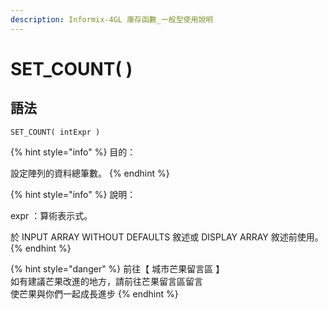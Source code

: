 ```yaml
---
description: Informix-4GL 庫存函數_一般型使用說明
---
```


# SET_COUNT( )

## 語法

```
SET_COUNT( intExpr )
```

{% hint style="info" %}
目的：

設定陣列的資料總筆數。
{% endhint %}

{% hint style="info" %}
說明：

expr ：算術表示式。

於 INPUT ARRAY WITHOUT DEFAULTS 敘述或 DISPLAY ARRAY 敘述前使用。
{% endhint %}

{% hint style="danger" %}
前往【 城市芒果留言區 】\
如有建議芒果改進的地方，請前往芒果留言區留言\
使芒果與你們一起成長進步
{% endhint %}

